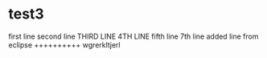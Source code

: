# test3
first line
second line
THIRD LINE
4TH LINE
fifth line
7th line
added line from eclipse
++++++++++
wgrerkltjerl
